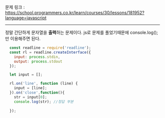 문제 링크 : https://school.programmers.co.kr/learn/courses/30/lessons/181952?language=javascript

---

정말 간단하게 문자열을 **출력**하는 문제이다. js로 문제를 풀었기때문에 console.log();만 이용해주면 된다.

~~~js
  const readline = require('readline');
  const rl = readline.createInterface({
    input: process.stdin,
    output: process.stdout
  });

  let input = [];

  rl.on('line', function (line) {
    input = [line];
  }).on('close',function(){
    str = input[0];
    console.log(str); //정답 부분
    
  });
~~~

